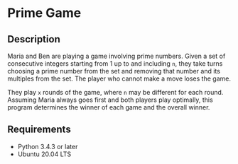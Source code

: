 # Prime Game

## Description

Maria and Ben are playing a game involving prime numbers. Given a set of consecutive integers starting from 1 up to and including `n`, they take turns choosing a prime number from the set and removing that number and its multiples from the set. The player who cannot make a move loses the game.

They play `x` rounds of the game, where `n` may be different for each round. Assuming Maria always goes first and both players play optimally, this program determines the winner of each game and the overall winner.

## Requirements

- Python 3.4.3 or later
- Ubuntu 20.04 LTS
